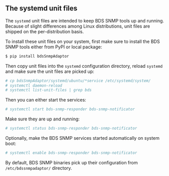 
The systemd unit files
----------------------

The `systemd` unit files are intended to keep BDS SNMP tools up and
running. Because of slight differences among Linux distributions,
unit files are shipped on the per-distribution basis.

To install these unit files on your system, first make sure to install
the BDS SNMP tools either from PyPI or local package:

```bash
$ pip install bdsSnmpAdaptor
```

Then copy unit files into the `systemd` configuration directory, reload
`systemd` and make sure the unit files are picked up:

```bash
# cp bdsSnmpAdaptor/systemd/ubuntu/*service /etc/systemd/system/
# systemctl daemon-reload
# systemctl list-unit-files | grep bds
```

Then you can either start the services:

```bash
# systemctl start bds-snmp-responder bds-snmp-notificator
```

Make sure they are up and running:

```bash
# systemctl status bds-snmp-responder bds-snmp-notificator
```

Optionally, make the BDS SNMP services started automatically on system boot:

```bash
# systemctl enable bds-snmp-responder bds-snmp-notificator
```

By default, BDS SNMP binaries pick up their configuration from
`/etc/bdssnmpadaptor/` directory.